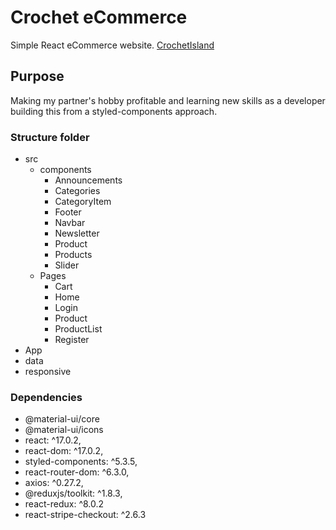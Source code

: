 # Crochet eCommerce

Simple React eCommerce website. [CrochetIsland](https://crochetisland.netlify.app/)

## Purpose

Making my partner's hobby profitable and learning new skills as a developer building this from a styled-components approach.

### Structure folder

- src
  - components
    - Announcements
    - Categories
    - CategoryItem
    - Footer
    - Navbar
    - Newsletter
    - Product
    - Products
    - Slider
  - Pages
    - Cart
    - Home
    - Login
    - Product
    - ProductList
    - Register
- App
- data
- responsive

### Dependencies

- @material-ui/core
- @material-ui/icons
- react: ^17.0.2,
- react-dom: ^17.0.2,
- styled-components: ^5.3.5,
- react-router-dom: ^6.3.0,
- axios: ^0.27.2,
- @reduxjs/toolkit: ^1.8.3,
- react-redux: ^8.0.2
- react-stripe-checkout: ^2.6.3

